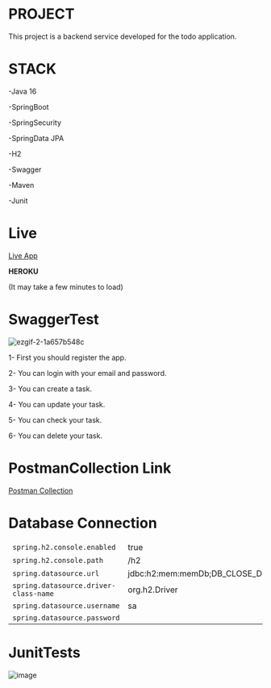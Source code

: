# PROJECT
This project is a backend service developed for the todo application.
# STACK
-Java 16

-SpringBoot

-SpringSecurity

-SpringData JPA

-H2

-Swagger

-Maven

-Junit

# Live
<a href="https://todoappmurat.herokuapp.com/swagger-ui/index.html">Live App</a>

<b>HEROKU</b>

(It may take a few minutes to load)

# SwaggerTest
![ezgif-2-1a657b548c](https://user-images.githubusercontent.com/64757434/166702675-82ecb888-bb57-4542-9c65-cbf2e8f9fb4b.gif)

1- First you should register the app.

2- You can login with your email and password.

3- You can create a task.

4- You can update your task.

5- You can check your task.

6- You can delete your task.

# PostmanCollection Link
<a href="https://www.getpostman.com/collections/ba589e284fe176a7d2cb">Postman Collection</a>

# Database Connection
<table>
<thead>
<tr>
</tr>
</thead>
<tbody>
<tr>
<td align="left"><code>spring.h2.console.enabled</code></td>
<td align="left">true</td>
</tr>
<tr>
 <td align="left"><code>spring.h2.console.path</code></td>
 <td align="left">/h2</td>
 </tr>
  <tr>
 <td align="left"><code>spring.datasource.url</code></td>
 <td align="left">jdbc:h2:mem:memDb;DB_CLOSE_DELAY=-1</td>
 </tr>
  <tr>
 <td align="left"><code>spring.datasource.driver-class-name</code></td>
 <td align="left">org.h2.Driver</td>
 </tr>
   <tr>
 <td align="left"><code>spring.datasource.username</code></td>
 <td align="left">sa</td>
 </tr>
   <tr>
 <td align="left"><code>spring.datasource.password</code></td>
 <td align="left"></td>
 </tr>
</tbody>
</table>


# JunitTests
![image](https://user-images.githubusercontent.com/64757434/166705547-f23a573c-2c72-4ab5-b621-f2fbccc4b082.png)

